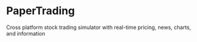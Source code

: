 # PaperTrading
Cross platform stock trading simulator with real-time pricing, news, charts, and information
